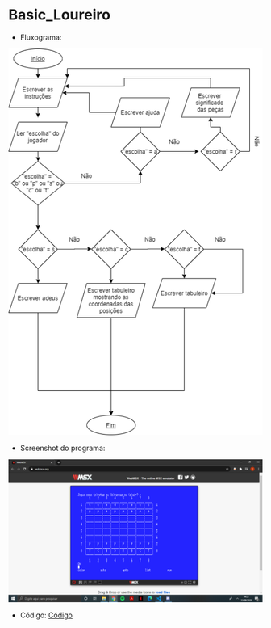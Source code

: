 # Basic_Loureiro

- Fluxograma:

![](Imagens/fluxograma.png)

- Screenshot do programa:

![](Imagens/Loureiro_Screenshot.PNG)

 - Código:
 [Código](https://github.com/ProgramacaoEE2020/BASIC_Loureiro/blob/master/Código/Loureiro_Código_MSX_Basic.bas)

